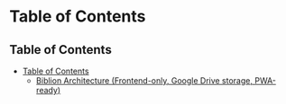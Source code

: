 # Table of Contents

## Table of Contents

- [Table of Contents](#table-of-contents)
  - [Biblion Architecture (Frontend-only, Google Drive storage, PWA-ready)](./biblion-architecture-frontend-only-google-drive-storage-pwa-ready.md)

